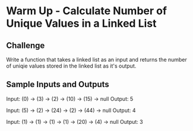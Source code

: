 # Warm Up - Calculate Number of Unique Values in a Linked List

## Challenge

Write a function that takes a linked list as an input and returns the number of uniqie values stored in the linked list as it's output.

## Sample Inputs and Outputs

Input: (0) -> (3) -> (2) -> (10) -> (15) -> null
Output: 5

Input: (5) -> (2) -> (24) -> (2) -> (44) -> null
Output: 4

Input: (1) -> (1) -> (1) -> (1) -> (20) -> (4) -> null
Output: 3
